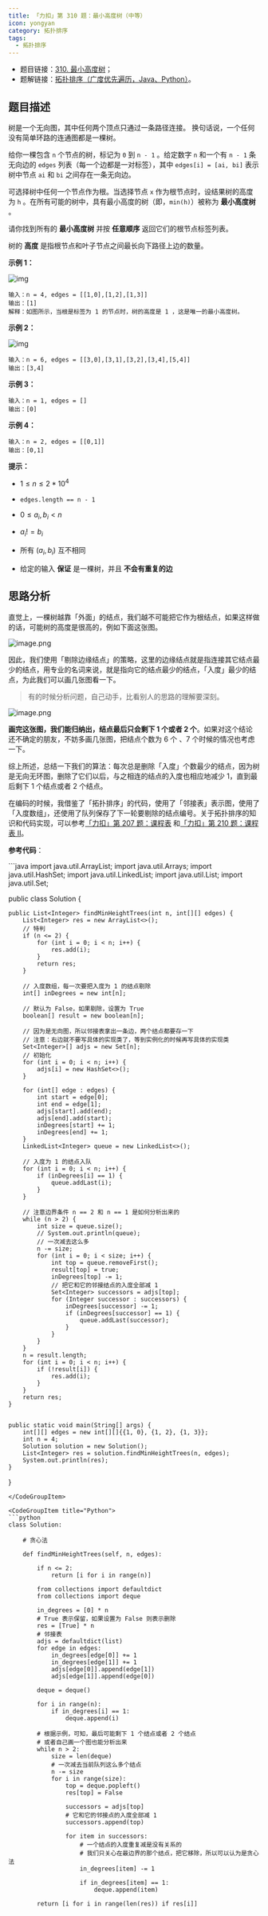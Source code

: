 ```yaml
---
title: 「力扣」第 310 题：最小高度树（中等）
icon: yongyan
category: 拓扑排序
tags:
  - 拓扑排序
---
```


+ 题目链接：[310. 最小高度树](https://leetcode-cn.com/problems/minimum-height-trees/)；
+ 题解链接：[拓扑排序（广度优先遍历，Java、Python）](https://leetcode-cn.com/problems/minimum-height-trees/solution/tan-xin-fa-gen-ju-tuo-bu-pai-xu-de-si-lu-python-da/)。

## 题目描述

树是一个无向图，其中任何两个顶点只通过一条路径连接。 换句话说，一个任何没有简单环路的连通图都是一棵树。

给你一棵包含 `n` 个节点的树，标记为 `0` 到 `n - 1` 。给定数字 `n` 和一个有 `n - 1` 条无向边的 `edges` 列表（每一个边都是一对标签），其中 `edges[i] = [ai, bi]` 表示树中节点 `ai` 和 `bi` 之间存在一条无向边。

可选择树中任何一个节点作为根。当选择节点 `x` 作为根节点时，设结果树的高度为 `h` 。在所有可能的树中，具有最小高度的树（即，`min(h)`）被称为 **最小高度树** 。

请你找到所有的 **最小高度树** 并按 **任意顺序** 返回它们的根节点标签列表。

树的 **高度** 是指根节点和叶子节点之间最长向下路径上边的数量。

**示例 1：**

![img](https://assets.leetcode.com/uploads/2020/09/01/e1.jpg)



```
输入：n = 4, edges = [[1,0],[1,2],[1,3]]
输出：[1]
解释：如图所示，当根是标签为 1 的节点时，树的高度是 1 ，这是唯一的最小高度树。
```

**示例 2：**

![img](https://assets.leetcode.com/uploads/2020/09/01/e2.jpg)

```
输入：n = 6, edges = [[3,0],[3,1],[3,2],[3,4],[5,4]]
输出：[3,4]
```

**示例 3：**

```
输入：n = 1, edges = []
输出：[0]
```

**示例 4：**

```
输入：n = 2, edges = [[0,1]]
输出：[0,1]
```

 

**提示：**

- $1 \le n \le 2 * 10^4$
- `edges.length == n - 1`
- $0 \le a_i, b_i < n$

- $a_i != b_i$
- 所有 $(a_i, b_i)$ 互不相同
- 给定的输入 **保证** 是一棵树，并且 **不会有重复的边**

## 思路分析

直觉上，一棵树越靠「外面」的结点，我们越不可能把它作为根结点，如果这样做的话，可能树的高度是很高的，例如下面这张图。

![image.png](https://tva1.sinaimg.cn/large/008i3skNgy1gxrxg8gxyej31400a0my2.jpg)

因此，我们使用「剔除边缘结点」的策略，这里的边缘结点就是指连接其它结点最少的结点，用专业的名词来说，就是指向它的结点最少的结点，「入度」最少的结点，为此我们可以画几张图看一下。

> 有的时候分析问题，自己动手，比看别人的思路的理解要深刻。

![image.png](https://tva1.sinaimg.cn/large/008i3skNgy1gxrxgdh2r6j30su0zc42t.jpg)


**画完这张图，我们能归纳出，结点最后只会剩下 1 个或者 2 个**。如果对这个结论还不确定的朋友，不妨多画几张图，把结点个数为 6 个 、7 个时候的情况也考虑一下。

综上所述，总结一下我们的算法：每次总是删除「入度」个数最少的结点，因为树是无向无环图，删除了它们以后，与之相连的结点的入度也相应地减少 1，直到最后剩下 1 个结点或者 2 个结点。

在编码的时候，我借鉴了「拓扑排序」的代码，使用了「邻接表」表示图，使用了「入度数组」，还使用了队列保存了下一轮要剔除的结点编号。关于拓扑排序的知识和代码实现，可以参考[「力扣」第 207 题：课程表](https://leetcode-cn.com/problems/course-schedule/) 和[「力扣」第 210 题：课程表 II](https://leetcode-cn.com/problems/course-schedule-ii/)。

**参考代码**：

<CodeGroup>
<CodeGroupItem title="Java">
```java
import java.util.ArrayList;
import java.util.Arrays;
import java.util.HashSet;
import java.util.LinkedList;
import java.util.List;
import java.util.Set;

public class Solution {


    public List<Integer> findMinHeightTrees(int n, int[][] edges) {
        List<Integer> res = new ArrayList<>();
        // 特判
        if (n <= 2) {
            for (int i = 0; i < n; i++) {
                res.add(i);
            }
            return res;
        }

        // 入度数组，每一次要把入度为 1 的结点剔除
        int[] inDegrees = new int[n];

        // 默认为 False，如果剔除，设置为 True
        boolean[] result = new boolean[n];

        // 因为是无向图，所以邻接表拿出一条边，两个结点都要存一下
        // 注意：右边就不要写具体的实现类了，等到实例化的时候再写具体的实现类
        Set<Integer>[] adjs = new Set[n];
        // 初始化
        for (int i = 0; i < n; i++) {
            adjs[i] = new HashSet<>();
        }

        for (int[] edge : edges) {
            int start = edge[0];
            int end = edge[1];
            adjs[start].add(end);
            adjs[end].add(start);
            inDegrees[start] += 1;
            inDegrees[end] += 1;
        }
        LinkedList<Integer> queue = new LinkedList<>();

        // 入度为 1 的结点入队
        for (int i = 0; i < n; i++) {
            if (inDegrees[i] == 1) {
                queue.addLast(i);
            }
        }

        // 注意边界条件 n == 2 和 n == 1 是如何分析出来的
        while (n > 2) {
            int size = queue.size();
            // System.out.println(queue);
            // 一次减去这么多
            n -= size;
            for (int i = 0; i < size; i++) {
                int top = queue.removeFirst();
                result[top] = true;
                inDegrees[top] -= 1;
                // 把它和它的邻接结点的入度全部减 1
                Set<Integer> successors = adjs[top];
                for (Integer successor : successors) {
                    inDegrees[successor] -= 1;
                    if (inDegrees[successor] == 1) {
                        queue.addLast(successor);
                    }
                }
            }
        }
        n = result.length;
        for (int i = 0; i < n; i++) {
            if (!result[i]) {
                res.add(i);
            }
        }
        return res;
    }


    public static void main(String[] args) {
        int[][] edges = new int[][]{{1, 0}, {1, 2}, {1, 3}};
        int n = 4;
        Solution solution = new Solution();
        List<Integer> res = solution.findMinHeightTrees(n, edges);
        System.out.println(res);
    }
}
```
</CodeGroupItem>

<CodeGroupItem title="Python">
```python
class Solution:

    # 贪心法

    def findMinHeightTrees(self, n, edges):

        if n <= 2:
            return [i for i in range(n)]

        from collections import defaultdict
        from collections import deque

        in_degrees = [0] * n
        # True 表示保留，如果设置为 False 则表示删除
        res = [True] * n
        # 邻接表
        adjs = defaultdict(list)
        for edge in edges:
            in_degrees[edge[0]] += 1
            in_degrees[edge[1]] += 1
            adjs[edge[0]].append(edge[1])
            adjs[edge[1]].append(edge[0])

        deque = deque()

        for i in range(n):
            if in_degrees[i] == 1:
                deque.append(i)

        # 根据示例，可知，最后可能剩下 1 个结点或者 2 个结点
        # 或者自己画一个图也能分析出来
        while n > 2:
            size = len(deque)
            # 一次减去当前队列这么多个结点
            n -= size
            for i in range(size):
                top = deque.popleft()
                res[top] = False

                successors = adjs[top]
                # 它和它的邻接点的入度全部减 1
                successors.append(top)

                for item in successors:
                    # 一个结点的入度重复减是没有关系的
                    # 我们只关心在最边界的那个结点，把它移除，所以可以认为是贪心法
                    in_degrees[item] -= 1

                    if in_degrees[item] == 1:
                        deque.append(item)

        return [i for i in range(len(res)) if res[i]]
```
</CodeGroupItem>
</CodeGroup>